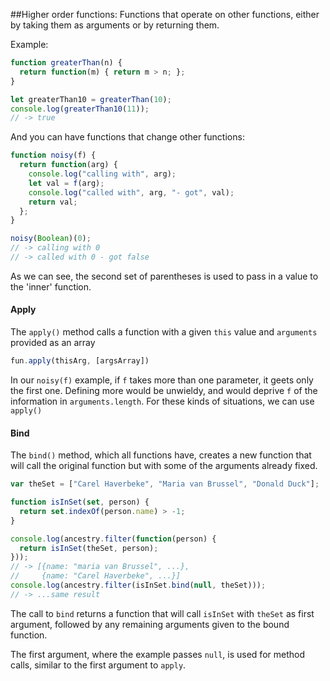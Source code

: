 ##Higher order functions:
Functions that operate on other functions, either by taking them as arguments or by returning them.

Example:

```javascript
function greaterThan(n) {
  return function(m) { return m > n; };
}

let greaterThan10 = greaterThan(10);
console.log(greaterThan10(11));
// -> true
```

And you can have functions that change other functions:

```javascript
function noisy(f) {
  return function(arg) {
    console.log("calling with", arg);
    let val = f(arg);
    console.log("called with", arg, "- got", val);
    return val;
  };
}

noisy(Boolean)(0);
// -> calling with 0
// -> called with 0 - got false
```
As we can see, the second set of parentheses is used to pass in a value to the 'inner' function.

#### **Apply**

The `apply()` method calls a function with a given `this` value and `arguments` provided as an array

```javascript
fun.apply(thisArg, [argsArray])
```
In our `noisy(f)` example, if `f` takes more than one parameter, it geets only the first one. Defining more would be unwieldy, and would deprive `f` of the information in `arguments.length`. For these kinds of situations, we can use `apply()`

#### **Bind**

The `bind()` method, which all functions have, creates a new function that will call the original function but with some of the arguments already fixed.

```javascript
var theSet = ["Carel Haverbeke", "Maria van Brussel", "Donald Duck"];

function isInSet(set, person) {
  return set.indexOf(person.name) > -1;
}

console.log(ancestry.filter(function(person) {
  return isInSet(theSet, person);
}));
// -> [{name: "maria van Brussel", ...},
//     {name: "Carel Haverbeke", ...}]
console.log(ancestry.filter(isInSet.bind(null, theSet)));
// -> ...same result
```

The call to `bind` returns a function that will call `isInSet` with `theSet` as first argument, followed by any remaining arguments given to the bound function.

The first argument, where the example passes `null`, is used for method calls, similar to the first argument to `apply`.
